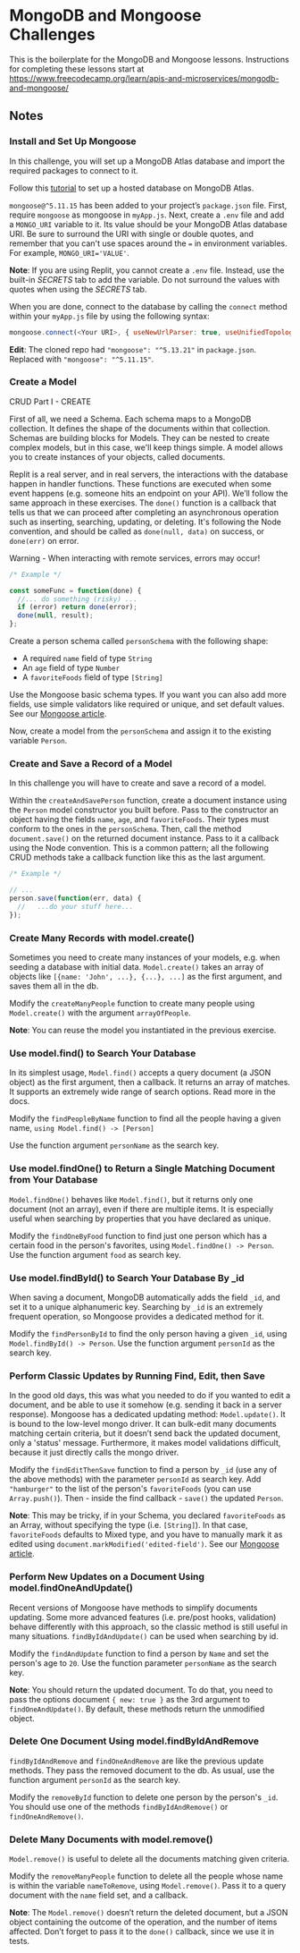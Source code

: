 # MongoDB and Mongoose Challenges
This is the boilerplate for the MongoDB and Mongoose lessons. Instructions for completing these lessons start at https://www.freecodecamp.org/learn/apis-and-microservices/mongodb-and-mongoose/


## Notes
### Install and Set Up Mongoose
In this challenge, you will set up a MongoDB Atlas database and import the required packages to connect to it.

Follow this [tutorial](https://www.freecodecamp.org/news/get-started-with-mongodb-atlas/) to set up a hosted database on MongoDB Atlas.

`mongoose@^5.11.15` has been added to your project’s `package.json` file. First, require `mongoose` as mongoose in `myApp.js`. Next, create a `.env` file and add a `MONGO_URI` variable to it. Its value should be your MongoDB Atlas database URI. Be sure to surround the URI with single or double quotes, and remember that you can't use spaces around the `=` in environment variables. For example, `MONGO_URI='VALUE'`.

**Note**: If you are using Replit, you cannot create a `.env` file. Instead, use the built-in *SECRETS* tab to add the variable. Do not surround the values with quotes when using the *SECRETS* tab.

When you are done, connect to the database by calling the `connect` method within your `myApp.js` file by using the following syntax:

```javascript
mongoose.connect(<Your URI>, { useNewUrlParser: true, useUnifiedTopology: true });
```

**Edit**: The cloned repo had `"mongoose": "^5.13.21"` in `package.json`. Replaced with `"mongoose": "^5.11.15"`.


### Create a Model
CRUD Part I - CREATE

First of all, we need a Schema. Each schema maps to a MongoDB collection. It defines the shape of the documents within that collection. Schemas are building blocks for Models. They can be nested to create complex models, but in this case, we'll keep things simple. A model allows you to create instances of your objects, called documents.

Replit is a real server, and in real servers, the interactions with the database happen in handler functions. These functions are executed when some event happens (e.g. someone hits an endpoint on your API). We’ll follow the same approach in these exercises. The `done()` function is a callback that tells us that we can proceed after completing an asynchronous operation such as inserting, searching, updating, or deleting. It's following the Node convention, and should be called as `done(null, data)` on success, or `done(err)` on error.

Warning - When interacting with remote services, errors may occur!

```javascript
/* Example */

const someFunc = function(done) {
  //... do something (risky) ...
  if (error) return done(error);
  done(null, result);
};
```

Create a person schema called `personSchema` with the following shape:

- A required `name` field of type `String`
- An `age` field of type `Number`
- A `favoriteFoods` field of type `[String]`

Use the Mongoose basic schema types. If you want you can also add more fields, use simple validators like required or unique, and set default values. See our [Mongoose article](https://www.freecodecamp.org/news/introduction-to-mongoose-for-mongodb-d2a7aa593c57/).

Now, create a model from the `personSchema` and assign it to the existing variable `Person`.


### Create and Save a Record of a Model
In this challenge you will have to create and save a record of a model.

Within the `createAndSavePerson` function, create a document instance using the `Person` model constructor you built before. Pass to the constructor an object having the fields `name`, `age`, and `favoriteFoods`. Their types must conform to the ones in the `personSchema`. Then, call the method `document.save()` on the returned document instance. Pass to it a callback using the Node convention. This is a common pattern; all the following CRUD methods take a callback function like this as the last argument.

```javascript
/* Example */

// ...
person.save(function(err, data) {
  //   ...do your stuff here...
});
```


### Create Many Records with model.create()
Sometimes you need to create many instances of your models, e.g. when seeding a database with initial data. `Model.create()` takes an array of objects like `[{name: 'John', ...}, {...}, ...]` as the first argument, and saves them all in the db.

Modify the `createManyPeople` function to create many people using `Model.create()` with the argument `arrayOfPeople`.

**Note**: You can reuse the model you instantiated in the previous exercise.


### Use model.find() to Search Your Database
In its simplest usage, `Model.find()` accepts a query document (a JSON object) as the first argument, then a callback. It returns an array of matches. It supports an extremely wide range of search options. Read more in the docs.

Modify the `findPeopleByName` function to find all the people having a given name, `using Model.find() -> [Person]`

Use the function argument `personName` as the search key.


### Use model.findOne() to Return a Single Matching Document from Your Database
`Model.findOne()` behaves like `Model.find()`, but it returns only one document (not an array), even if there are multiple items. It is especially useful when searching by properties that you have declared as unique.

Modify the `findOneByFood` function to find just one person which has a certain food in the person's favorites, using `Model.findOne() -> Person`. Use the function argument `food` as search key.


### Use model.findById() to Search Your Database By _id
When saving a document, MongoDB automatically adds the field `_id`, and set it to a unique alphanumeric key. Searching by `_id` is an extremely frequent operation, so Mongoose provides a dedicated method for it.

Modify the `findPersonById` to find the only person having a given `_id`, using `Model.findById() -> Person`. Use the function argument `personId` as the search key.


### Perform Classic Updates by Running Find, Edit, then Save
In the good old days, this was what you needed to do if you wanted to edit a document, and be able to use it somehow (e.g. sending it back in a server response). Mongoose has a dedicated updating method: `Model.update()`. It is bound to the low-level mongo driver. It can bulk-edit many documents matching certain criteria, but it doesn’t send back the updated document, only a 'status' message. Furthermore, it makes model validations difficult, because it just directly calls the mongo driver.

Modify the `findEditThenSave` function to find a person by `_id` (use any of the above methods) with the parameter `personId` as search key. Add `"hamburger"` to the list of the person's `favoriteFoods` (you can use `Array.push()`). Then - inside the find callback - `save()` the updated `Person`.

**Note**: This may be tricky, if in your Schema, you declared `favoriteFoods` as an Array, without specifying the type (i.e. `[String]`). In that case, `favoriteFoods` defaults to Mixed type, and you have to manually mark it as edited using `document.markModified('edited-field')`. See our [Mongoose article](https://www.freecodecamp.org/news/introduction-to-mongoose-for-mongodb-d2a7aa593c57/).


### Perform New Updates on a Document Using model.findOneAndUpdate()
Recent versions of Mongoose have methods to simplify documents updating. Some more advanced features (i.e. pre/post hooks, validation) behave differently with this approach, so the classic method is still useful in many situations. `findByIdAndUpdate()` can be used when searching by id.

Modify the `findAndUpdate` function to find a person by `Name` and set the person's age to `20`. Use the function parameter `personName` as the search key.

**Note**: You should return the updated document. To do that, you need to pass the options document `{ new: true }` as the 3rd argument to `findOneAndUpdate()`. By default, these methods return the unmodified object.


### Delete One Document Using model.findByIdAndRemove
`findByIdAndRemove` and `findOneAndRemove` are like the previous update methods. They pass the removed document to the db. As usual, use the function argument `personId` as the search key.

Modify the `removeById` function to delete one person by the person's `_id`. You should use one of the methods `findByIdAndRemove()` or `findOneAndRemove()`.


### Delete Many Documents with model.remove()
`Model.remove()` is useful to delete all the documents matching given criteria.

Modify the `removeManyPeople` function to delete all the people whose name is within the variable `nameToRemove`, using `Model.remove()`. Pass it to a query document with the `name` field set, and a callback.

**Note**: The `Model.remove()` doesn’t return the deleted document, but a JSON object containing the outcome of the operation, and the number of items affected. Don’t forget to pass it to the `done()` callback, since we use it in tests.











